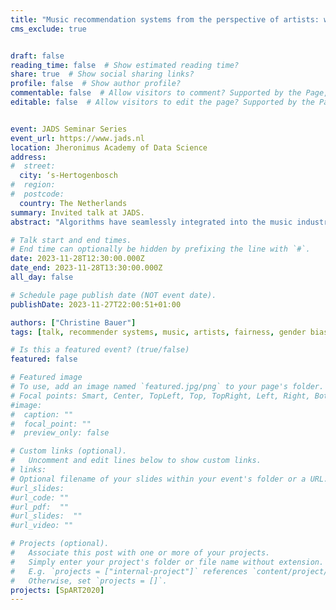 ```yaml
---
title: "Music recommendation systems from the perspective of artists: what constitutes fairness?"
cms_exclude: true


draft: false
reading_time: false  # Show estimated reading time?
share: true  # Show social sharing links?
profile: false  # Show author profile?
commentable: false  # Allow visitors to comment? Supported by the Page, Post, and Docs content types.
editable: false  # Allow visitors to edit the page? Supported by the Page, Post, and Docs content types.


event: JADS Seminar Series
event_url: https://www.jads.nl
location: Jheronimus Academy of Data Science
address:
#  street: 
  city: ‘s-Hertogenbosch
#  region: 
#  postcode:
  country: The Netherlands
summary: Invited talk at JADS.
abstract: "Algorithms have seamlessly integrated into the music industry, with music recommendation systems facilitating navigation through vast catalogs of musical tracks. These systems suggest similar artists or recommend the next track for us to listen to. An ideal music recommendation system should recommend the 'right music to the right person at the right moment.' However, what happens when it falls short of being ideal? In this presentation, I delve into the perspective of artists, exploring their notions of fairness. Among others, I will present research findings on gender bias in music recommendations and provide strategies for mitigation."

# Talk start and end times.
# End time can optionally be hidden by prefixing the line with `#`.
date: 2023-11-28T12:30:00.000Z
date_end: 2023-11-28T13:30:00.000Z
all_day: false

# Schedule page publish date (NOT event date).
publishDate: 2023-11-27T22:00:51+01:00

authors: ["Christine Bauer"]
tags: [talk, recommender systems, music, artists, fairness, gender bias]

# Is this a featured event? (true/false)
featured: false

# Featured image
# To use, add an image named `featured.jpg/png` to your page's folder. 
# Focal points: Smart, Center, TopLeft, Top, TopRight, Left, Right, BottomLeft, Bottom, BottomRight.
#image:
#  caption: ""
#  focal_point: ""
#  preview_only: false

# Custom links (optional).
#   Uncomment and edit lines below to show custom links.
# links:
# Optional filename of your slides within your event's folder or a URL.
#url_slides:
#url_code: ""
#url_pdf:  ""
#url_slides:  ""
#url_video: ""

# Projects (optional).
#   Associate this post with one or more of your projects.
#   Simply enter your project's folder or file name without extension.
#   E.g. `projects = ["internal-project"]` references `content/project/deep-learning/index.md`.
#   Otherwise, set `projects = []`.
projects: [SpART2020]
---
```


